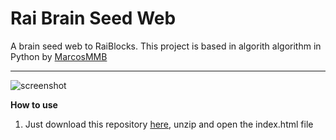 # Rai Brain Seed Web
A brain seed web to RaiBlocks. This project is based in algorith algorithm in Python by [MarcosMMB](https://github.com/marcosmmb/RaiBrainSeed)

----

![screenshot](https://i.imgur.com/0S9SBDw.png)

**How to use**

 1. Just download this repository [here](https://codeload.github.com/JefterRocha/RaiBrainSeedWeb/zip/master), unzip and open the index.html file
